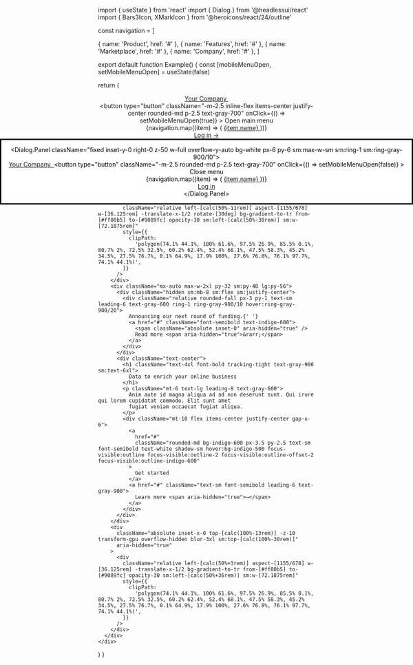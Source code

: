 import { useState } from 'react'
import { Dialog } from '@headlessui/react'
import { Bars3Icon, XMarkIcon } from '@heroicons/react/24/outline'

const navigation = [


  { name: 'Product', href: '#' },
  { name: 'Features', href: '#' },
  { name: 'Marketplace', href: '#' },
  { name: 'Company', href: '#' },
]

export default function Example() {
  const [mobileMenuOpen, setMobileMenuOpen] = useState(false)

  return (
    <div className="bg-white">
      <header className="absolute inset-x-0 top-0 z-50">
        <nav className="flex items-center justify-between p-6 lg:px-8" aria-label="Global">
          <div className="flex lg:flex-1">
            <a href="#" className="-m-1.5 p-1.5">
              <span className="sr-only">Your Company</span>
              <img
                className="h-8 w-auto"
                src="https://tailwindui.com/img/logos/mark.svg?color=indigo&shade=600"
                alt=""
              />
            </a>
          </div>
          <div className="flex lg:hidden">
            <button
              type="button"
              className="-m-2.5 inline-flex items-center justify-center rounded-md p-2.5 text-gray-700"
              onClick={() => setMobileMenuOpen(true)}
            >
              <span className="sr-only">Open main menu</span>
              <Bars3Icon className="h-6 w-6" aria-hidden="true" />
            </button>
          </div>
          <div className="hidden lg:flex lg:gap-x-12">
            {navigation.map((item) => (
              <a key={item.name} href={item.href} className="text-sm font-semibold leading-6 text-gray-900">
                {item.name}
              </a>
            ))}
          </div>
          <div className="hidden lg:flex lg:flex-1 lg:justify-end">
            <a href="#" className="text-sm font-semibold leading-6 text-gray-900">
              Log in <span aria-hidden="true">&rarr;</span>
            </a>
          </div>
        </nav>
        <Dialog as="div" className="lg:hidden" open={mobileMenuOpen} onClose={setMobileMenuOpen}>
          <div className="fixed inset-0 z-50" />
          <Dialog.Panel className="fixed inset-y-0 right-0 z-50 w-full overflow-y-auto bg-white px-6 py-6 sm:max-w-sm sm:ring-1 sm:ring-gray-900/10">
            <div className="flex items-center justify-between">
              <a href="#" className="-m-1.5 p-1.5">
                <span className="sr-only">Your Company</span>
                <img
                  className="h-8 w-auto"
                  src="https://tailwindui.com/img/logos/mark.svg?color=indigo&shade=600"
                  alt=""
                />
              </a>
              <button
                type="button"
                className="-m-2.5 rounded-md p-2.5 text-gray-700"
                onClick={() => setMobileMenuOpen(false)}
              >
                <span className="sr-only">Close menu</span>
                <XMarkIcon className="h-6 w-6" aria-hidden="true" />
              </button>
            </div>
            <div className="mt-6 flow-root">
              <div className="-my-6 divide-y divide-gray-500/10">
                <div className="space-y-2 py-6">
                  {navigation.map((item) => (
                    <a
                      key={item.name}
                      href={item.href}
                      className="-mx-3 block rounded-lg px-3 py-2 text-base font-semibold leading-7 text-gray-900 hover:bg-gray-50"
                    >
                      {item.name}
                    </a>
                  ))}
                </div>
                <div className="py-6">
                  <a
                    href="#"
                    className="-mx-3 block rounded-lg px-3 py-2.5 text-base font-semibold leading-7 text-gray-900 hover:bg-gray-50"
                  >
                    Log in
                  </a>
                </div>
              </div>
            </div>
          </Dialog.Panel>
        </Dialog>
      </header>

      <div className="relative isolate px-6 pt-14 lg:px-8">
        <div
          className="absolute inset-x-0 -top-40 -z-10 transform-gpu overflow-hidden blur-3xl sm:-top-80"
          aria-hidden="true"
        >
          <div
            className="relative left-[calc(50%-11rem)] aspect-[1155/678] w-[36.125rem] -translate-x-1/2 rotate-[30deg] bg-gradient-to-tr from-[#ff80b5] to-[#9089fc] opacity-30 sm:left-[calc(50%-30rem)] sm:w-[72.1875rem]"
            style={{
              clipPath:
                'polygon(74.1% 44.1%, 100% 61.6%, 97.5% 26.9%, 85.5% 0.1%, 80.7% 2%, 72.5% 32.5%, 60.2% 62.4%, 52.4% 68.1%, 47.5% 58.3%, 45.2% 34.5%, 27.5% 76.7%, 0.1% 64.9%, 17.9% 100%, 27.6% 76.8%, 76.1% 97.7%, 74.1% 44.1%)',
            }}
          />
        </div>
        <div className="mx-auto max-w-2xl py-32 sm:py-48 lg:py-56">
          <div className="hidden sm:mb-8 sm:flex sm:justify-center">
            <div className="relative rounded-full px-3 py-1 text-sm leading-6 text-gray-600 ring-1 ring-gray-900/10 hover:ring-gray-900/20">
              Announcing our next round of funding.{' '}
              <a href="#" className="font-semibold text-indigo-600">
                <span className="absolute inset-0" aria-hidden="true" />
                Read more <span aria-hidden="true">&rarr;</span>
              </a>
            </div>
          </div>
          <div className="text-center">
            <h1 className="text-4xl font-bold tracking-tight text-gray-900 sm:text-6xl">
              Data to enrich your online business
            </h1>
            <p className="mt-6 text-lg leading-8 text-gray-600">
              Anim aute id magna aliqua ad ad non deserunt sunt. Qui irure qui lorem cupidatat commodo. Elit sunt amet
              fugiat veniam occaecat fugiat aliqua.
            </p>
            <div className="mt-10 flex items-center justify-center gap-x-6">
              <a
                href="#"
                className="rounded-md bg-indigo-600 px-3.5 py-2.5 text-sm font-semibold text-white shadow-sm hover:bg-indigo-500 focus-visible:outline focus-visible:outline-2 focus-visible:outline-offset-2 focus-visible:outline-indigo-600"
              >
                Get started
              </a>
              <a href="#" className="text-sm font-semibold leading-6 text-gray-900">
                Learn more <span aria-hidden="true">→</span>
              </a>
            </div>
          </div>
        </div>
        <div
          className="absolute inset-x-0 top-[calc(100%-13rem)] -z-10 transform-gpu overflow-hidden blur-3xl sm:top-[calc(100%-30rem)]"
          aria-hidden="true"
        >
          <div
            className="relative left-[calc(50%+3rem)] aspect-[1155/678] w-[36.125rem] -translate-x-1/2 bg-gradient-to-tr from-[#ff80b5] to-[#9089fc] opacity-30 sm:left-[calc(50%+36rem)] sm:w-[72.1875rem]"
            style={{
              clipPath:
                'polygon(74.1% 44.1%, 100% 61.6%, 97.5% 26.9%, 85.5% 0.1%, 80.7% 2%, 72.5% 32.5%, 60.2% 62.4%, 52.4% 68.1%, 47.5% 58.3%, 45.2% 34.5%, 27.5% 76.7%, 0.1% 64.9%, 17.9% 100%, 27.6% 76.8%, 76.1% 97.7%, 74.1% 44.1%)',
            }}
          />
        </div>
      </div>
    </div>
  )
}